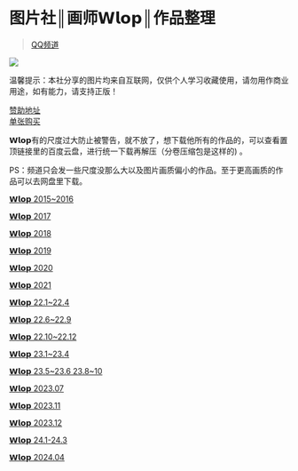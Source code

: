 # 图片社║画师𝗪𝗹𝗼𝗽║作品整理  
> [QQ频道](https://pd.qq.com/s/5ad8gb8yg)    
  
![](https://i.postimg.cc/Wpmg8Tj9/F0-DDF8396-C06-C8422-AEA315-E92-EF95-FD1719326274710.jpg)      
  
温馨提示：本社分享的图片均来自互联网，仅供个人学习收藏使用，请勿用作商业用途，如有能力，请支持正版！

[赞助地址](https://azz.net/wlop)  
[单张购买](https://wlop.huotan.com/)  

𝗪𝗹𝗼𝗽有的尺度过大防止被警告，就不放了，想下载他所有的作品的，可以查看置顶链接里的百度云盘，进行统一下载再解压（分卷压缩包是这样的)   。

PS：频道只会发一些尺度没那么大以及图片画质偏小的作品。至于更高画质的作品可以去网盘里下载。

[𝗪𝗹𝗼𝗽 2015~2016](https://pd.qq.com/s/3rtpwpdk3)  

[𝗪𝗹𝗼𝗽 2017](https://pd.qq.com/s/26zpebzmg)  

[𝗪𝗹𝗼𝗽 2018](https://pd.qq.com/s/fvh7lcwq5)  

[𝗪𝗹𝗼𝗽 2019](https://pd.qq.com/s/172civbte)  

[𝗪𝗹𝗼𝗽 2020](https://pd.qq.com/s/4gghsk3du)  

[𝗪𝗹𝗼𝗽 2021](https://pd.qq.com/s/bzgyltjco)  

[𝗪𝗹𝗼𝗽 22.1~22.4](https://pd.qq.com/s/85xf7onad)  

[𝗪𝗹𝗼𝗽 22.6~22.9](https://pd.qq.com/s/1yv6t86av)  

[𝗪𝗹𝗼𝗽 22.10~22.12](https://pd.qq.com/s/4ssfy4v9m)  

[𝗪𝗹𝗼𝗽 23.1~23.4](https://pd.qq.com/s/esz6eromg)  

[𝗪𝗹𝗼𝗽 23.5~23.6 23.8~10](https://pd.qq.com/s/735rkmnti)  

[𝗪𝗹𝗼𝗽 2023.07](https://pd.qq.com/s/9oe6w4lmi2)  

[𝗪𝗹𝗼𝗽 2023.11](https://pd.qq.com/s/gbgyomwkp)  

[𝗪𝗹𝗼𝗽 2023.12](https://pd.qq.com/s/9vygszs2p)  

[𝗪𝗹𝗼𝗽 24.1-24.3](https://pd.qq.com/s/cj31kin9f)  

[𝗪𝗹𝗼𝗽 2024.04](https://pd.qq.com/s/gpuix2df5)  
  
